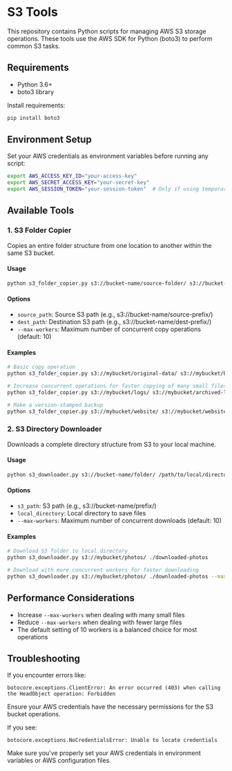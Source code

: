 # S3 Tools

This repository contains Python scripts for managing AWS S3 storage operations. These tools use the AWS SDK for Python (boto3) to perform common S3 tasks.

## Requirements

- Python 3.6+
- boto3 library

Install requirements:
```bash
pip install boto3
```

## Environment Setup

Set your AWS credentials as environment variables before running any script:

```bash
export AWS_ACCESS_KEY_ID="your-access-key"
export AWS_SECRET_ACCESS_KEY="your-secret-key"
export AWS_SESSION_TOKEN="your-session-token"  # Only if using temporary credentials
```

## Available Tools

### 1. S3 Folder Copier

Copies an entire folder structure from one location to another within the same S3 bucket.

#### Usage

```bash
python s3_folder_copier.py s3://bucket-name/source-folder/ s3://bucket-name/destination-folder/ [--max-workers N]
```

#### Options

- `source_path`: Source S3 path (e.g., s3://bucket-name/source-prefix/)
- `dest_path`: Destination S3 path (e.g., s3://bucket-name/dest-prefix/)
- `--max-workers`: Maximum number of concurrent copy operations (default: 10)

#### Examples

```bash
# Basic copy operation
python s3_folder_copier.py s3://mybucket/original-data/ s3://mybucket/backup-data/

# Increase concurrent operations for faster copying of many small files
python s3_folder_copier.py s3://mybucket/logs/ s3://mybucket/archived-logs/ --max-workers 20

# Make a version-stamped backup
python s3_folder_copier.py s3://mybucket/website/ s3://mybucket/website-backups/2025-03-22/
```

### 2. S3 Directory Downloader

Downloads a complete directory structure from S3 to your local machine.

#### Usage

```bash
python s3_downloader.py s3://bucket-name/folder/ /path/to/local/directory [--max-workers N]
```

#### Options

- `s3_path`: S3 path (e.g., s3://bucket-name/prefix/)
- `local_directory`: Local directory to save files
- `--max-workers`: Maximum number of concurrent downloads (default: 10)

#### Examples

```bash
# Download S3 folder to local directory
python s3_downloader.py s3://mybucket/photos/ ./downloaded-photos

# Download with more concurrent workers for faster downloading
python s3_downloader.py s3://mybucket/photos/ ./downloaded-photos --max-workers 20
```

## Performance Considerations

- Increase `--max-workers` when dealing with many small files
- Reduce `--max-workers` when dealing with fewer large files
- The default setting of 10 workers is a balanced choice for most operations

## Troubleshooting

If you encounter errors like:

```
botocore.exceptions.ClientError: An error occurred (403) when calling the HeadObject operation: Forbidden
```

Ensure your AWS credentials have the necessary permissions for the S3 bucket operations.

If you see:

```
botocore.exceptions.NoCredentialsError: Unable to locate credentials
```

Make sure you've properly set your AWS credentials in environment variables or AWS configuration files.